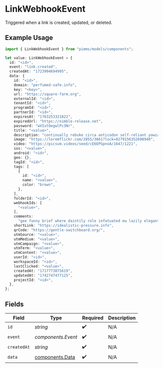 # LinkWebhookEvent

Triggered when a link is created, updated, or deleted.

## Example Usage

```typescript
import { LinkWebhookEvent } from "pimms/models/components";

let value: LinkWebhookEvent = {
  id: "<id>",
  event: "link.created",
  createdAt: "1723994694995",
  data: {
    id: "<id>",
    domain: "perfumed-safe.info",
    key: "<key>",
    url: "https://square-farm.org",
    externalId: "<id>",
    tenantId: "<id>",
    programId: "<id>",
    partnerId: "<id>",
    expiresAt: "1763253321822",
    expiredUrl: "https://nimble-release.net",
    password: "wVIxtOegwlPc3Nr",
    title: "<value>",
    description: "continually rebuke circa anticodon self-reliant yowza nor",
    image: "https://loremflickr.com/2855/3661?lock=8279156352698940",
    video: "https://picsum.videos/seed/cE6EPGpnoA/1647/1221",
    ios: "<value>",
    android: "<id>",
    geo: {},
    tagId: "<id>",
    tags: [
      {
        id: "<id>",
        name: "<value>",
        color: "brown",
      },
    ],
    folderId: "<id>",
    webhookIds: [
      "<value>",
    ],
    comments:
      "gee funny brief where daintily role infatuated ew lazily elegantly celebrate until furthermore conceal er anti browse develop freely",
    shortLink: "https://idealistic-pressure.info",
    qrCode: "https://gentle-switchboard.org/",
    utmSource: "<value>",
    utmMedium: "<value>",
    utmCampaign: "<value>",
    utmTerm: "<value>",
    utmContent: "<value>",
    userId: "<id>",
    workspaceId: "<id>",
    lastClicked: "<value>",
    createdAt: "1717773875619",
    updatedAt: "1742747477125",
    projectId: "<id>",
  },
};
```

## Fields

| Field                                              | Type                                               | Required                                           | Description                                        |
| -------------------------------------------------- | -------------------------------------------------- | -------------------------------------------------- | -------------------------------------------------- |
| `id`                                               | *string*                                           | :heavy_check_mark:                                 | N/A                                                |
| `event`                                            | *components.Event*                                 | :heavy_check_mark:                                 | N/A                                                |
| `createdAt`                                        | *string*                                           | :heavy_check_mark:                                 | N/A                                                |
| `data`                                             | [components.Data](../../models/components/data.md) | :heavy_check_mark:                                 | N/A                                                |